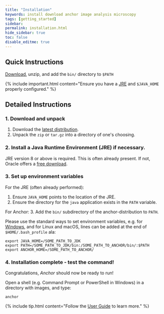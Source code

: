 ```yaml
---
title: "Installation"
keywords: install download anchor image analysis microscopy
tags: [getting_started]
sidebar:
permalink: installation.html
hide_sidebar: true
toc: false
disable_editme: true
---
```


## Quick Instructions

[Download](download.html), unzip, and add the `bin/` directory to `$PATH`

{% include important.html content="Ensure you have a [JRE](https://www.java.com/download) and `$JAVA_HOME` properly configured." %}

## Detailed Instructions

### 1. Download and unpack

1. Download the [latest distribution](download.html). 
2. Unpack the `zip` or `tar.gz` into a directory of one's choosing.


### 2. Install a Java Runtime Environment (JRE) if necessary. 

JRE version 8 or above is required. This is often already present. If not, Oracle offers a [free download](https://www.java.com/download). 

### 3. Set up environment variables

For the JRE (often already performed):
1. Ensure `JAVA_HOME` points to the location of the JRE.
2. Ensure the directory for the `java` application exists in the `PATH` variable.

For Anchor:
3. Add the `bin/` subdirectory of the anchor-distribution to `PATH`. 


Please use the standard ways to set environment variables, e.g. for [Windows](https://www.computerhope.com/issues/ch000549.htm), and for Linux and macOS, lines can be added at the end of `$HOME/.bash_profile` ala:

```shell
export JAVA_HOME=/SOME_PATH_TO_JDK
export PATH=/SOME_PATH_TO_JDK/bin:/SOME_PATH_TO_ANCHOR/bin/:$PATH
export ANCHOR_HOME=/SOME_PATH_TO_ANCHOR/
```

### 4. Installation complete - test the command!

Congratulations, *Anchor* should now be ready to run!

Open a shell (e.g. Command Prompt or PowerShell in Windows) in a directory with images, and type:

```
anchor
```

{% include tip.html content="Follow the [User Guide](user_guide.html) to learn more." %}


